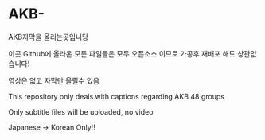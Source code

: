# AKB-
AKB자막을 올리는곳입니당

이곳 Github에 올라온 모든 파일들은 모두 오픈소스 이므로 가공후 재배포 해도 상관없습니다!

영상은 없고 자막만 올릴수 있음


This repository only deals with captions regarding AKB 48 groups

Only subtitle files will be uploaded, no video

Japanese -> Korean Only!!
